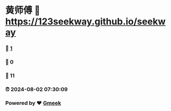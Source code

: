 # 黄师傅 :link: https://123seekway.github.io/seekway 
### :page_facing_up: [1](https://123seekway.github.io/seekway/tag.html) 
### :speech_balloon: 0 
### :hibiscus: 11 
### :alarm_clock: 2024-08-02 07:30:09 
### Powered by :heart: [Gmeek](https://github.com/Meekdai/Gmeek)
